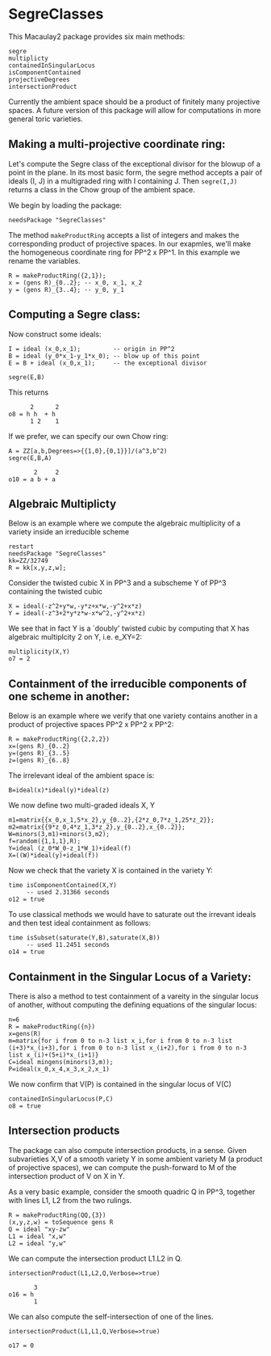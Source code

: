 # SegreClasses

This Macaulay2 package provides six main methods:

    segre
    multiplicty
    containedInSingularLocus
    isComponentContained
    projectiveDegrees
    intersectionProduct

Currently the ambient space should be a product of finitely many projective spaces.  A future version of this package will allow for computations in more general toric varieties.

## Making a multi-projective coordinate ring:

Let's compute the Segre class of the exceptional divisor for the blowup of a point in the plane. In its most basic form, the segre method accepts a pair of ideals (I, J) in a multigraded ring with I containing J.  Then `segre(I,J)` returns a class in the Chow group of the ambient space.  

We begin by loading the package:

    needsPackage "SegreClasses"
    
The method `makeProductRing` accepts a list of integers and makes the corresponding product of projective spaces.  In our exapmles, we'll make the homogeneous coordinate ring for PP^2 x PP^1.  In this example we rename the variables.

    R = makeProductRing({2,1});
    x = (gens R)_{0..2}; -- x_0, x_1, x_2
    y = (gens R)_{3..4}; -- y_0, y_1

## Computing a Segre class:

Now construct some ideals:

    I = ideal (x_0,x_1);         -- origin in PP^2
    B = ideal (y_0*x_1-y_1*x_0); -- blow up of this point
    E = B + ideal (x_0,x_1);     -- the exceptional divisor
    
    segre(E,B)

This returns 

          2      2
    o8 = h h  + h
          1 2    1

If we prefer, we can specify our own Chow ring:

    A = ZZ[a,b,Degrees=>{{1,0},{0,1}}]/(a^3,b^2)
    segre(E,B,A)
    
           2     2
    o10 = a b + a
    
## Algebraic Multiplicty 

Below is an example where we compute the algebraic multiplicity of a variety inside an irreducible scheme

    restart
    needsPackage "SegreClasses"
    kk=ZZ/32749
    R = kk[x,y,z,w];
    
Consider the twisted cubic X in PP^3 and a subscheme Y of PP^3 containing the twisted cubic   
    
    X = ideal(-z^2+y*w,-y*z+x*w,-y^2+x*z)    
    Y = ideal(-z^3+2*y*z*w-x*w^2,-y^2+x*z)
    
We see that in fact Y is a `doubly' twisted cubic by computing that X has algebraic multiplcity 2 on Y, i.e. e_XY=2:   
    
    multiplicity(X,Y)
    o7 = 2
    
## Containment of the irreducible components of one scheme in another:

Below is an example where we verify that one variety contains another in a product of projective spaces PP^2 x PP^2 x PP^2:

    R = makeProductRing({2,2,2})
    x=(gens R)_{0..2}
    y=(gens R)_{3..5}
    z=(gens R)_{6..8}
    
The irrelevant ideal of the ambient space is:  

    B=ideal(x)*ideal(y)*ideal(z)

We now define two multi-graded ideals X, Y    

    m1=matrix{{x_0,x_1,5*x_2},y_{0..2},{2*z_0,7*z_1,25*z_2}};
    m2=matrix{{9*z_0,4*z_1,3*z_2},y_{0..2},x_{0..2}};
    W=minors(3,m1)+minors(3,m2);
    f=random({1,1,1},R);
    Y=ideal (z_0*W_0-z_1*W_1)+ideal(f)
    X=((W)*ideal(y)+ideal(f))
    
Now we check that the variety X is contained in the variety Y:

    time isComponentContained(X,Y)
         -- used 2.31366 seconds
    o12 = true

To use classical methods we would have to saturate out the irrevant ideals and then test ideal containment as follows:   

    time isSubset(saturate(Y,B),saturate(X,B))
         -- used 11.2451 seconds
    o14 = true

## Containment in the Singular Locus of a Variety:

There is also a method to test containment of a vareity in the singular locus of another, without computing the defining equations of the singular locus:

    n=6
    R = makeProductRing({n})
    x=gens(R)
    m=matrix{for i from 0 to n-3 list x_i,for i from 0 to n-3 list (i+3)*x_(i+3),for i from 0 to n-3 list x_(i+2),for i from 0 to n-3 list x_(i)+(5+i)*x_(i+1)}
    C=ideal mingens(minors(3,m));
    P=ideal(x_0,x_4,x_3,x_2,x_1)
    
We now confirm that V(P) is contained in the singular locus of V(C)    
    
    containedInSingularLocus(P,C)
    o8 = true

## Intersection products

The package can also compute intersection products, in a sense.  Given subvarieties X,V of a smooth variety Y in some ambient variety M (a product of projective spaces), we can compute the push-forward to M of the intersection product of V on X in Y.

As a very basic example, consider the smooth quadric Q in PP^3, together with lines L1, L2 from the two rulings.

    R = makeProductRing(QQ,{3})
    (x,y,z,w) = toSequence gens R
    Q = ideal "xy-zw"
    L1 = ideal "x,w"
    L2 = ideal "y,w"
    
We can compute the intersection product L1.L2 in Q.
    
    intersectionProduct(L1,L2,Q,Verbose=>true)
       
           3
    o16 = h
           1

We can also compute the self-intersection of one of the lines.

    intersectionProduct(L1,L1,Q,Verbose=>true)
    
    o17 = 0
